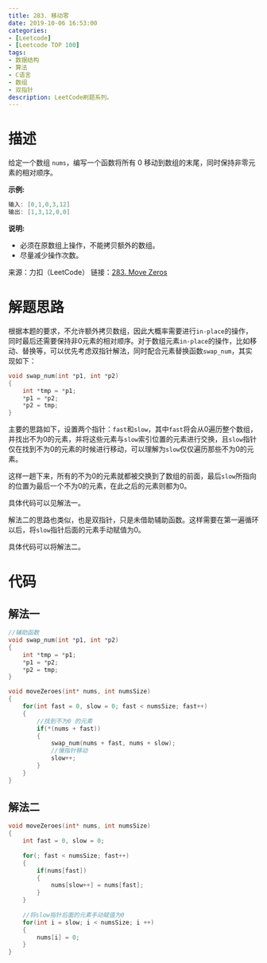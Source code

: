 ```yaml
---
title: 283. 移动零
date: 2019-10-06 16:53:00
categories: 
- [Leetcode]
- [Leetcode TOP 100]
tags:
- 数据结构
- 算法
- C语言
- 数组
- 双指针
description: LeetCode刷题系列。
---
```


# 描述

给定一个数组 `nums`，编写一个函数将所有 0 移动到数组的末尾，同时保持非零元素的相对顺序。

**示例:**

```c
输入: [0,1,0,3,12]
输出: [1,3,12,0,0]
```

**说明:**

- 必须在原数组上操作，不能拷贝额外的数组。
- 尽量减少操作次数。

来源：力扣（LeetCode）
链接：[283. Move Zeros](https://leetcode-cn.com/problems/move-zeroes)

# 解题思路

根据本题的要求，不允许额外拷贝数组，因此大概率需要进行`in-place`的操作，同时最后还需要保持非0元素的相对顺序。对于数组元素`in-place`的操作，比如移动、替换等，可以优先考虑双指针解法，同时配合元素替换函数`swap_num`，其实现如下：

```c
void swap_num(int *p1, int *p2)
{
    int *tmp = *p1;
    *p1 = *p2;
    *p2 = tmp;
}
```

主要的思路如下，设置两个指针：`fast`和`slow`，其中`fast`将会从0遍历整个数组，并找出不为0的元素，并将这些元素与`slow`索引位置的元素进行交换，且`slow`指针仅在找到不为0的元素的时候进行移动，可以理解为`slow`仅仅遍历那些不为0的元素。

这样一趟下来，所有的不为0的元素就都被交换到了数组的前面，最后`slow`所指向的位置为最后一个不为0的元素，在此之后的元素则都为0。

具体代码可以见解法一。

解法二的思路也类似，也是双指针，只是未借助辅助函数。这样需要在第一遍循环以后，将`slow`指针后面的元素手动赋值为0。

具体代码可以将解法二。

# 代码

## 解法一

```c
//辅助函数
void swap_num(int *p1, int *p2)
{
    int *tmp = *p1;
    *p1 = *p2;
    *p2 = tmp;
}

void moveZeroes(int* nums, int numsSize)
{
    for(int fast = 0, slow = 0; fast < numsSize; fast++)
    {
        //找到不为0 的元素
        if(*(nums + fast))
        {
            swap_num(nums + fast, nums + slow);
            //慢指针移动
            slow++;
        }
    }
}
```

## 解法二

```c
void moveZeroes(int* nums, int numsSize)
{
    int fast = 0, slow = 0;
    
    for(; fast < numsSize; fast++)
    {
        if(nums[fast])
        {
            nums[slow++] = nums[fast];
        }
    }
    
    //将slow指针后面的元素手动赋值为0
    for(int i = slow; i < numsSize; i ++)
    {
        nums[i] = 0;
    }
}
```



